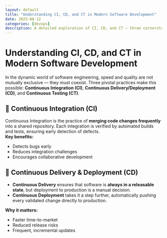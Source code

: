 ```yaml
---
layout: default
title: "Understanding CI, CD, and CT in Modern Software Development"
date: 2025-08-12
categories: [devops]
description: A detailed exploration of CI, CD, and CT — three cornerstones of efficient software delivery.
---
```


# Understanding CI, CD, and CT in Modern Software Development

In the dynamic world of software engineering, speed and quality are not mutually exclusive — they must coexist. Three pivotal practices make this possible: **Continuous Integration (CI)**, **Continuous Delivery/Deployment (CD)**, and **Continuous Testing (CT)**.

## 🔹 Continuous Integration (CI)
Continuous Integration is the practice of **merging code changes frequently** into a shared repository. Each integration is verified by automated builds and tests, ensuring early detection of defects.  
**Key benefits:**
- Detects bugs early
- Reduces integration challenges
- Encourages collaborative development

## 🔹 Continuous Delivery & Deployment (CD)
- **Continuous Delivery** ensures that software is **always in a releasable state**, but deployment to production is a manual decision.
- **Continuous Deployment** takes it a step further, automatically pushing every validated change directly to production.

**Why it matters:**
- Faster time-to-market
- Reduced release risks
- Frequent, incremental updates
